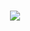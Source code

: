 <h1 align="center"> 
<a href="https://git.io/typing-svg"><img src="https://readme-typing-svg.demolab.com?font=Fira+Code&weight=500&size=32&duration=3000&pause=1000&color=FFFFFF&center=true&vCenter=true&width=435&lines=Hello+there!%F0%9F%91%8B;I'm+Akashdeep!" /></a>
</h1>
